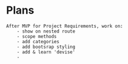 # Plans
    After MVP for Project Requirements, work on:
        - show on nested route 
        - scope methods
        - add categories
        - add bootsrap styling
        - add & learn 'devise'
        - 